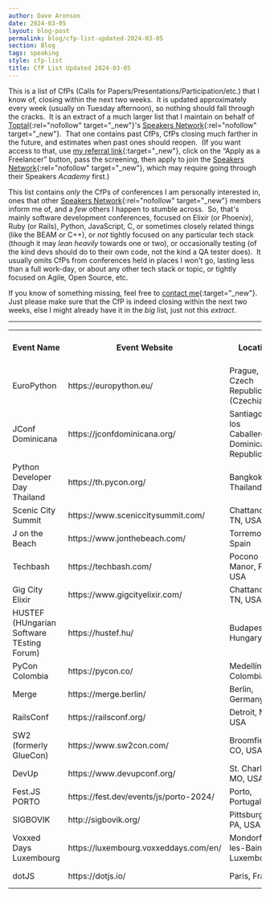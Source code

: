 ```yaml
---
author: Dave Aronson
date: 2024-03-05
layout: blog-post
permalink: blog/cfp-list-updated-2024-03-05
section: Blog
tags: speaking
style: cfp-list
title: CfP List Updated 2024-03-05
---
```


This is a list of CfPs
(Calls for Papers/Presentations/Participation/etc.)
that I know of,
closing within the next two weeks.&nbsp;
It is updated approximately every week
(usually on Tuesday afternoon),
so nothing should fall through the cracks.&nbsp;
It is an extract of a much larger list
that I maintain on behalf of
[Toptal](https://www.toptal.com/#accept-only-candid-coders){:rel="nofollow" target="_new"}'s
[Speakers Network](https://www.toptal.com/community/speakers){:rel="nofollow" target="_new"}.&nbsp;
That one contains past CfPs,
CfPs closing much farther in the future,
and estimates when past ones should reopen.&nbsp;
(If you want access to that, use
[my referral link](https://www.toptal.com/#accept-only-candid-coders){:target="_new"},
click on the “Apply as a Freelancer” button,
pass the screening,
then apply to join the
[Speakers Network](https://www.toptal.com/community/speakers){:rel="nofollow" target="_new"},
which may require going through their Speakers _Academy_ first.)

This list contains _only_
the CfPs of conferences I am personally interested in,
ones that other
[Speakers Network](https://www.toptal.com/community/speakers){:rel="nofollow" target="_new"} members inform me of,
and a _few_ others I happen to stumble across.&nbsp;
So, that's mainly software development conferences,
focused on Elixir (or Phoenix), Ruby (or Rails), Python, JavaScript, C,
or sometimes closely related things
(like the BEAM or C++),
or _not_ tightly focused on any particular tech stack
(though it may _lean heavily_ towards one or two),
or occasionally testing
(of the kind devs should do to their own code,
not the kind a QA tester does).&nbsp;
It usually omits CfPs from conferences
held in places I won't go,
lasting less than a full work-day,
or about any other tech stack or topic,
or tightly focused on Agile, Open Source, etc.

If you know of something missing, feel free to
[contact me](/contact){:target="_new"}.&nbsp;
Just please make sure that
the CfP is indeed closing within the next two weeks,
else I might already have it in the _big_ list, just not this _extract_.

<hr>

<table>
  <tbody>
    <tr>
      <th>Event Name</th>
      <th>Event Website</th>
      <th>Location</th>
      <th>CFP Close<br>Date</th>
      <th>CFP Close<br>Estimated?</th>
      <th>Event Date</th>
      <th>CFP Link</th>
    </tr>
    <tr>
      <td>EuroPython</td>
      <td>https://europython.eu/</td>
      <td>Prague, Czech Republic (Czechia)</td>
      <td>2024-03-06</td>
      <td></td>
      <td>2024-07-10</td>
      <td>https://ep2024.europython.eu/cfp/</td>
    </tr>
    <tr>
      <td>JConf Dominicana</td>
      <td>https://jconfdominicana.org/</td>
      <td>Santiago de los Caballeros, Dominican Republic</td>
      <td>2024-03-06</td>
      <td></td>
      <td>2024-07-20</td>
      <td>https://www.papercall.io/jconf-dominicana-2024/</td>
    </tr>
    <tr>
      <td>Python Developer Day Thailand</td>
      <td>https://th.pycon.org/</td>
      <td>Bangkok, Thailand</td>
      <td>2024-03-07</td>
      <td></td>
      <td>2024-05-11</td>
      <td>https://sessionize.com/python-developer-day-thailand-2024</td>
    </tr>
    <tr>
      <td>Scenic City Summit</td>
      <td>https://www.sceniccitysummit.com/</td>
      <td>Chattanooga, TN, USA</td>
      <td>2024-03-07</td>
      <td></td>
      <td>2024-06-28</td>
      <td>https://sceniccitysummit.com/call-for-speakers/</td>
    </tr>
    <tr>
      <td>J on the Beach</td>
      <td>https://www.jonthebeach.com/</td>
      <td>Torremolinos, Spain</td>
      <td>2024-03-08</td>
      <td>⚑</td>
      <td>2024-05-09</td>
      <td>https://forms.gle/wmEFKmmQx4erantJ7</td>
    </tr>
    <tr>
      <td>Techbash</td>
      <td>https://techbash.com/</td>
      <td>Pocono Manor, PA, USA</td>
      <td>2024-03-08</td>
      <td></td>
      <td>2024-09-25</td>
      <td>https://sessionize.com/techbash-2024/</td>
    </tr>
    <tr>
      <td>Gig City Elixir</td>
      <td>https://www.gigcityelixir.com/</td>
      <td>Chattanooga, TN, USA</td>
      <td>2024-03-10</td>
      <td>⚑</td>
      <td>2024-05-10</td>
      <td>mailto:maggie@grox.io</td>
    </tr>
    <tr>
      <td>HUSTEF (HUngarian Software TEsting Forum)</td>
      <td>https://hustef.hu/</td>
      <td>Budapest, Hungary</td>
      <td>2024-03-11</td>
      <td></td>
      <td>2024-10-08</td>
      <td>https://hustef.hu/call_for_proposals_2024/</td>
    </tr>
    <tr>
      <td>PyCon Colombia</td>
      <td>https://pycon.co/</td>
      <td>Medellín, Colombia</td>
      <td>2024-03-11</td>
      <td></td>
      <td>2024-06-07</td>
      <td>https://2024.pycon.co/call-for-proposals/</td>
    </tr>
    <tr>
      <td>Merge</td>
      <td>https://merge.berlin/</td>
      <td>Berlin, Germany</td>
      <td>2024-03-13</td>
      <td>⚑</td>
      <td>2024-06-13</td>
      <td>mailto:megan@gitbutler.com</td>
    </tr>
    <tr>
      <td>RailsConf</td>
      <td>https://railsconf.org/</td>
      <td>Detroit, MI, USA</td>
      <td>2024-03-13</td>
      <td></td>
      <td>2024-05-07</td>
      <td>https://sessionize.com/railsconf2024</td>
    </tr>
    <tr>
      <td>SW2 (formerly GlueCon)</td>
      <td>https://www.sw2con.com/</td>
      <td>Broomfield, CO, USA</td>
      <td>2024-03-14</td>
      <td>⚑</td>
      <td>2024-05-14</td>
      <td>https://www.sw2con.com/#contact</td>
    </tr>
    <tr>
      <td>DevUp</td>
      <td>https://www.devupconf.org/</td>
      <td>St. Charles, MO, USA</td>
      <td>2024-03-15</td>
      <td></td>
      <td>2024-08-14</td>
      <td>https://sessionize.com/dev-up-2024</td>
    </tr>
    <tr>
      <td>Fest.JS PORTO</td>
      <td>https://fest.dev/events/js/porto-2024/</td>
      <td>Porto, Portugal</td>
      <td>2024-03-15</td>
      <td>⚑</td>
      <td>2024-06-05</td>
      <td>https://forms.gle/bTk8ftjdTEYQeTvk7</td>
    </tr>
    <tr>
      <td>SIGBOVIK</td>
      <td>http://sigbovik.org/</td>
      <td>Pittsburgh, PA, USA</td>
      <td>2024-03-15</td>
      <td></td>
      <td>2024-04-05</td>
      <td>https://forms.gle/m1qfNMjQ8PqPAW4XA</td>
    </tr>
    <tr>
      <td>Voxxed Days Luxembourg</td>
      <td>https://luxembourg.voxxeddays.com/en/</td>
      <td>Mondorf-les-Bains, Luxembourg</td>
      <td>2024-03-16</td>
      <td></td>
      <td>2024-06-20</td>
      <td>https://voxxedlu2024.cfp.dev/</td>
    </tr>
    <tr>
      <td>dotJS</td>
      <td>https://dotjs.io/</td>
      <td>Paris, France</td>
      <td>2024-03-19</td>
      <td></td>
      <td>2024-06-27</td>
      <td>https://www.dotjs.io/cfp</td>
    </tr>
  </tbody>
</table>

